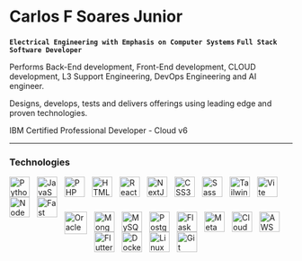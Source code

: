 # Carlos F Soares Junior

**`Electrical Engineering with Emphasis on Computer Systems`**
**`Full Stack Software Developer`**

Performs Back-End development, Front-End development, CLOUD development, L3 Support Engineering, DevOps Engineering and AI engineer.

Designs, develops, tests and delivers offerings using leading edge and proven technologies.

IBM Certified Professional Developer - Cloud v6

---

### Technologies


<p>
<img 
    align="left" 
    alt="Python" 
    title="Python"
    width="36px" 
    style="padding-right: 10px;" 
    src="https://raw.githubusercontent.com/danielcranney/readme-generator/main/public/icons/skills/python-colored.svg" 
/>

<img 
    align="left" 
    alt="JavaScript" 
    title="JavaScript"
    width="36px" 
    style="padding-right: 10px;" 
    src="https://raw.githubusercontent.com/danielcranney/readme-generator/main/public/icons/skills/javascript-colored.svg" 
/>

<img 
    align="left" 
    alt="PHP" 
    title="PHP"
    width="36px" 
    style="padding-right: 10px;" 
    src="https://raw.githubusercontent.com/danielcranney/readme-generator/main/public/icons/skills/php-colored.svg" 
/>

<img 
    align="left" 
    alt="HTML5" 
    title="HTML5"
    width="36px" 
    style="padding-right: 10px;" 
    src="https://raw.githubusercontent.com/danielcranney/readme-generator/main/public/icons/skills/html5-colored.svg" 
/>

<img 
    align="left" 
    alt="React" 
    title="React"
    width="36px" 
    style="padding-right: 10px;" 
    src="https://raw.githubusercontent.com/danielcranney/readme-generator/main/public/icons/skills/react-colored.svg" 
/>

<img 
    align="left" 
    alt="NextJs" 
    title="NextJs"
    width="36px" 
    style="padding-right: 10px;" 
    src="https://raw.githubusercontent.com/danielcranney/readme-generator/main/public/icons/skills/nextjs-colored.svg" 
/>

<img 
    align="left" 
    alt="CSS3" 
    title="CSS3"
    width="36px" 
    style="padding-right: 10px;" 
    src="https://raw.githubusercontent.com/danielcranney/readme-generator/main/public/icons/skills/css3-colored.svg" 
/>

<img 
    align="left" 
    alt="Sass" 
    title="Sass"
    width="36px" 
    style="padding-right: 10px;" 
    src="https://raw.githubusercontent.com/danielcranney/readme-generator/main/public/icons/skills/sass-colored.svg" 
/>

<img 
    align="left" 
    alt="TailwindCSS" 
    title="TailwindCSS"
    width="36px" 
    style="padding-right: 10px;" 
    src="https://raw.githubusercontent.com/danielcranney/readme-generator/main/public/icons/skills/tailwindcss-colored.svg" 
/>

<img 
    align="left" 
    alt="Vite" 
    title="Vite"
    width="36px" 
    style="padding-right: 10px;" 
    src="https://raw.githubusercontent.com/danielcranney/readme-generator/main/public/icons/skills/vite-colored.svg" 
/>

<img 
    align="left" 
    alt="NodeJS" 
    title="NodeJS"
    width="36px" 
    style="padding-right: 10px;" 
    src="https://raw.githubusercontent.com/danielcranney/readme-generator/main/public/icons/skills/nodejs-colored.svg" 
/>

<img 
    align="left" 
    alt="Fast API" 
    title="Fast API"
    width="36px" 
    style="padding-right: 10px;" 
    src="https://raw.githubusercontent.com/danielcranney/readme-generator/main/public/icons/skills/fastapi-colored.svg" 
/>
</p>
<br>
<p> &nbsp </p>
<p>
<img 
    align="left" 
    alt="Oracle" 
    title="Oracle"
    width="40px" 
    style="padding-right: 10px;" 
    src="https://raw.githubusercontent.com/danielcranney/readme-generator/main/public/icons/skills/oracle-colored.svg" 
/>

<img 
    align="left" 
    alt="MongoDB" 
    title="MongoDB"
    width="36px" 
    style="padding-right: 10px;" 
    src="https://raw.githubusercontent.com/danielcranney/readme-generator/main/public/icons/skills/mongodb-colored.svg" 
/>

<img 
    align="left" 
    alt="MySQL" 
    title="MySQL"
    width="36px" 
    style="padding-right: 10px;" 
    src="https://raw.githubusercontent.com/danielcranney/readme-generator/main/public/icons/skills/mysql-colored.svg" 
/>

<img 
    align="left" 
    alt="PostgreSQL" 
    title="PostgreSQL"
    width="36px" 
    style="padding-right: 10px;" 
    src="https://raw.githubusercontent.com/danielcranney/readme-generator/main/public/icons/skills/postgresql-colored.svg" 
/>

<img 
    align="left" 
    alt="Flask" 
    title="Flask"
    width="36px" 
    style="padding-right: 10px;" 
    src="https://raw.githubusercontent.com/danielcranney/readme-generator/main/public/icons/skills/flask-colored.svg" 
/>

<img 
    align="left" 
    alt="MetaMask" 
    title="MetaMask"
    width="36px" 
    style="padding-right: 10px;" 
    src="https://raw.githubusercontent.com/danielcranney/readme-generator/main/public/icons/skills/metamask-colored.svg" 
/>

<img 
    align="left" 
    alt="Cloud" 
    title="Cloud"
    width="36px" 
    style="padding-right: 10px;" 
    src="https://raw.githubusercontent.com/danielcranney/readme-generator/main/public/icons/skills/googlecloud-colored.svg" 
/>

<img 
    align="left" 
    alt="AWS" 
    title="AWS"
    width="36px" 
    style="padding-right: 10px;" 
    src="https://raw.githubusercontent.com/danielcranney/readme-generator/main/public/icons/skills/aws-colored.svg" 
/>

<img 
    align="left" 
    alt="Flutter" 
    title="Flutter"
    width="36px" 
    style="padding-right: 10px;" 
    src="https://raw.githubusercontent.com/danielcranney/readme-generator/main/public/icons/skills/flutter-colored.svg" 
/>

<img 
    align="left" 
    alt="Docker" 
    title="Docker"
    width="36px" 
    style="padding-right: 10px;" 
    src="https://raw.githubusercontent.com/danielcranney/readme-generator/main/public/icons/skills/docker-colored.svg" 
/>

<img 
    align="left" 
    alt="Linux" 
    title="Linux"
    width="36px" 
    style="padding-right: 10px;" 
    src="https://raw.githubusercontent.com/danielcranney/readme-generator/main/public/icons/skills/linux-colored.svg" 
/>

<img 
    align="left" 
    alt="Git" 
    title="Git"
    width="36px" 
    style="padding-right: 10px;" 
    src="https://raw.githubusercontent.com/danielcranney/readme-generator/main/public/icons/skills/git.svg" 
/>
</p>
